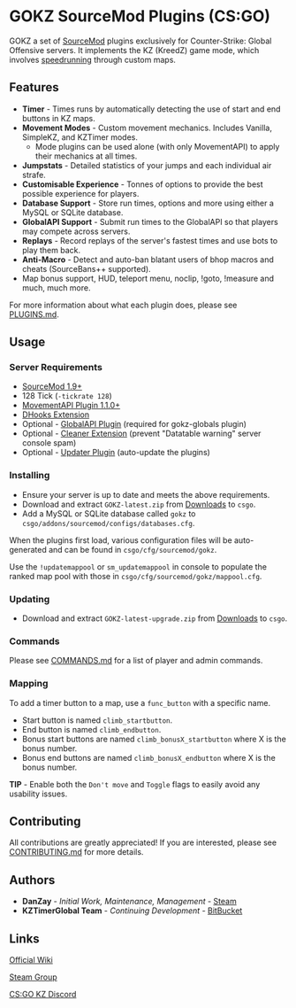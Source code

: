 # GOKZ SourceMod Plugins (CS:GO)

GOKZ a set of [SourceMod](https://www.sourcemod.net/about.php) plugins exclusively for Counter-Strike: Global Offensive servers. It implements the KZ (KreedZ) game mode, which involves [speedrunning](https://en.wikipedia.org/wiki/Speedrun) through custom maps.

## Features

 * **Timer** - Times runs by automatically detecting the use of start and end buttons in KZ maps.
 * **Movement Modes** - Custom movement mechanics. Includes Vanilla, SimpleKZ, and KZTimer modes.
    * Mode plugins can be used alone (with only MovementAPI) to apply their mechanics at all times.
 * **Jumpstats** - Detailed statistics of your jumps and each individual air strafe.
 * **Customisable Experience** - Tonnes of options to provide the best possible experience for players. 
 * **Database Support** - Store run times, options and more using either a MySQL or SQLite database.
 * **GlobalAPI Support** - Submit run times to the GlobalAPI so that players may compete across servers.
 * **Replays** - Record replays of the server's fastest times and use bots to play them back.
 * **Anti-Macro** - Detect and auto-ban blatant users of bhop macros and cheats (SourceBans++ supported).
 * Map bonus support, HUD, teleport menu, noclip, !goto, !measure and much, much more.

For more information about what each plugin does, please see [PLUGINS.md](PLUGINS.md).

## Usage

### Server Requirements

 * [SourceMod 1.9+](https://www.sourcemod.net/downloads.php?branch=stable)
 * 128 Tick (`-tickrate 128`)
 * [MovementAPI Plugin 1.1.0+](https://github.com/danzayau/MovementAPI)
 * [DHooks Extension](https://forums.alliedmods.net/showthread.php?t=180114)
 * Optional - [GlobalAPI Plugin](https://bitbucket.org/kztimerglobalteam/globalrecordssmplugin) (required for gokz-globals plugin)
 * Optional - [Cleaner Extension](https://github.com/Accelerator74/Cleaner) (prevent "Datatable warning" server console spam)
 * Optional - [Updater Plugin](https://forums.alliedmods.net/showthread.php?t=169095) (auto-update the plugins)

### Installing

 * Ensure your server is up to date and meets the above requirements.
 * Download and extract `GOKZ-latest.zip` from [Downloads](https://bitbucket.org/kztimerglobalteam/gokz/downloads/) to `csgo`.
 * Add a MySQL or SQLite database called `gokz` to `csgo/addons/sourcemod/configs/databases.cfg`.

When the plugins first load, various configuration files will be auto-generated and can be found in `csgo/cfg/sourcemod/gokz`.

Use the `!updatemappool` or `sm_updatemappool` in console to populate the ranked map pool with those in `csgo/cfg/sourcemod/gokz/mappool.cfg`.

### Updating

 * Download and extract `GOKZ-latest-upgrade.zip` from [Downloads](https://bitbucket.org/kztimerglobalteam/gokz/downloads/) to `csgo`.

### Commands

Please see [COMMANDS.md](COMMANDS.md) for a list of player and admin commands.

### Mapping

To add a timer button to a map, use a `func_button` with a specific name.

 * Start button is named `climb_startbutton`.
 * End button is named `climb_endbutton`.
 * Bonus start buttons are named `climb_bonusX_startbutton` where X is the bonus number.
 * Bonus end buttons are named `climb_bonusX_endbutton` where X is the bonus number.

**TIP** - Enable both the `Don't move` and `Toggle` flags to easily avoid any usability issues.

## Contributing

All contributions are greatly appreciated! If you are interested, please see [CONTRIBUTING.md](CONTRIBUTING.md) for more details.

## Authors

 * **DanZay** - *Initial Work, Maintenance, Management* - [Steam](https://steamcommunity.com/id/DanZay/)
 * **KZTimerGlobal Team** - *Continuing Development* - [BitBucket](https://bitbucket.org/kztimerglobalteam/profile/members)

## Links

[Official Wiki](https://bitbucket.org/kztimerglobalteam/gokz/wiki)

[Steam Group](https://steamcommunity.com/groups/GOKZTimer)

[CS:GO KZ Discord](https://www.discord.gg/csgokz)